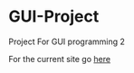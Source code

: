 GUI-Project
===========

Project For GUI programming 2

For the current site go [here](https://weblab.cs.uml.edu//~jcaravet/project/test.html)
